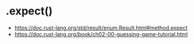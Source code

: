 # .expect()

- https://doc.rust-lang.org/std/result/enum.Result.html#method.expect
- https://doc.rust-lang.org/book/ch02-00-guessing-game-tutorial.html